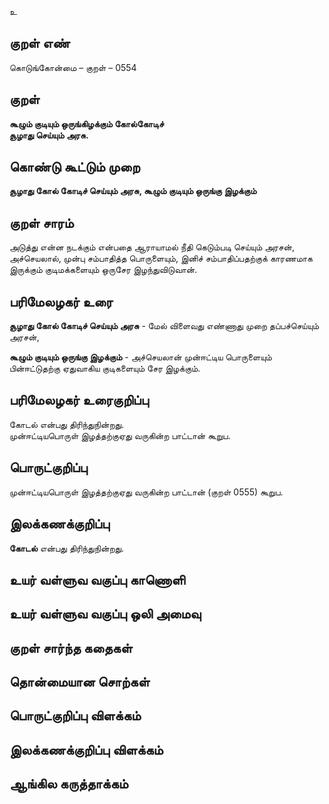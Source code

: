 உ

## குறள் எண் 

கொடுங்கோன்மை  – குறள் – 0554  

## குறள் 

**கூழும் குடியும் ஒருங்கிழக்கும் கோல்கோடிச்  
சூழாது செய்யும் அரசு.**  

## கொண்டு கூட்டும் முறை

**சூழாது கோல் கோடிச் செய்யும் அரசு, கூழும் குடியும் ஒருங்கு இழக்கும்**  

## குறள் சாரம் 

அடுத்து என்ன நடக்கும் என்பதை ஆராயாமல் நீதி கெடும்படி செய்யும் அரசன்,  
அச்செயலால், முன்பு சம்பாதித்த பொருளையும், இனிச் சம்பாதிப்பதற்குக் காரணமாக இருக்கும் குடிமக்களையும் ஒருசேர இழந்துவிடுவான்.  

## பரிமேலழகர் உரை

**சூழாது கோல் கோடிச் செய்யும் அரசு** - மேல் விளைவது எண்ணாது முறை தப்பச்செய்யும் அரசன்,  

**கூழும் குடியும் ஒருங்கு இழக்கும்** - அச்செயலான் முன்ஈட்டிய பொருளையும் பின்ஈட்டுதற்கு ஏதுவாகிய குடிகளையும் சேர இழக்கும்.   

## பரிமேலழகர் உரைகுறிப்பு   

கோடல் என்பது திரிந்துநின்றது.  
முன்ஈட்டியபொருள் இழத்தற்குஏது வருகின்ற பாட்டான் கூறுப.    

## பொருட்குறிப்பு 

முன்ஈட்டியபொருள் இழத்தற்குஏது வருகின்ற பாட்டான் (குறள் 0555) கூறுப.     
 
## இலக்கணக்குறிப்பு  

**கோடல்** என்பது திரிந்துநின்றது.   

## உயர் வள்ளுவ வகுப்பு காணொளி


## உயர் வள்ளுவ வகுப்பு ஒலி அமைவு 

 
## குறள் சார்ந்த கதைகள் 


## தொன்மையான சொற்கள்


## பொருட்குறிப்பு விளக்கம்


## இலக்கணக்குறிப்பு விளக்கம்


## ஆங்கில கருத்தாக்கம் 


